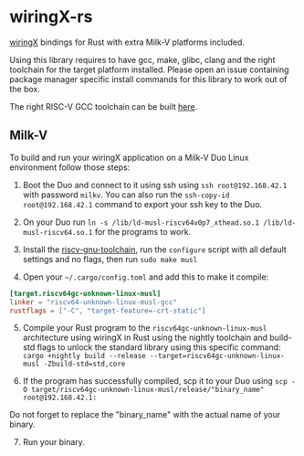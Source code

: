 # wiringX-rs

[wiringX](https://wiringx.org) bindings for Rust with extra Milk-V platforms included.

Using this library requires to have gcc, make, glibc, clang and the right toolchain for the target platform installed.
Please open an issue containing package manager specific install commands for this library to work out of the box.

The right RISC-V GCC toolchain can be built [here](https://github.com/riscv-collab/riscv-gnu-toolchain).

## Milk-V

To build and run your wiringX application on a Milk-V Duo Linux environment follow those steps:

1. Boot the Duo and connect to it using ssh using ```ssh root@192.168.42.1``` with password `milkv`.
   You can also run the `ssh-copy-id root@192.168.42.1` command to export your ssh key to the Duo.

2. On your Duo run ```ln -s /lib/ld-musl-riscv64v0p7_xthead.so.1 /lib/ld-musl-riscv64.so.1``` for the programs to work.

3. Install the [riscv-gnu-toolchain](https://github.com/riscv-collab/riscv-gnu-toolchain), run the `configure` script with all default settings and no flags,
   then run ```sudo make musl```
   
4. Open your `~/.cargo/config.toml` and add this to make it compile: 
```toml
[target.riscv64gc-unknown-linux-musl]
linker = "riscv64-unknown-linux-musl-gcc"
rustflags = ["-C", "target-feature=-crt-static"]
``` 
   
5. Compile your Rust program to the `riscv64gc-unknown-linux-musl` architecture using wiringX in Rust using the nightly
   toolchain and build-std flags to unlock the standard library using this specific command:
```cargo +nightly build --release --target=riscv64gc-unknown-linux-musl -Zbuild-std=std,core```

6. If the program has successfully compiled, scp it to your Duo using ```scp -O target/riscv64gc-unknown-linux-musl/release/"binary_name" root@192.168.42.1:```

Do not forget to replace the "binary_name" with the actual name of your binary.

7. Run your binary.

